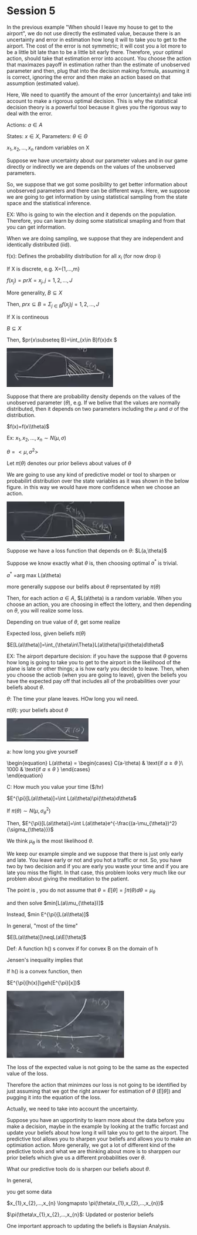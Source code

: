 # Session 5

In the previous example "When should I leave my house to get to the airport", we do not use directly the estimated value, because there is an uncertainty and error in estimation how long it will to take you to get to the airport. The cost of the error is not symmetric; it will cost you a lot more to be a little bit late than to be a little bit early there. Therefore, your optimal action, should take that estimation error into account. You choose the action that maximazes payoff in estimation rather than the estimate of unobserved parameter and then, plug that into the decision making formula, assuming it is correct, ignoring the error and then make an action based on that assumption (estimated value).

Here, We need to quantify the amount of the error (uncertainty) and take inti account to make a rigorous optimal decision. This is why the statistical decision theory is a powerful tool because it gives you the rigorous way to deal with the error.

Actions: $a \in A$

States: $x \in X$, Parameters: $\theta \in \Theta$

$x_{1},x_{2},...,x_{n}$ random variables on X

Suppose we have uncertainty about our parameter values and in our game directly or indirectly we are depends on the values of the unobserved parameters.

So, we suppose that we got some posibility to get better information about unobserved parameters and there can be different ways.  Here, we suppose we are going to get information by using statistical sampling from the state space and the statistical inference.

EX: Who is going to win the election and it depends on the population. Therefore, you can learn by doing some statistical smapling and from that you can get information.

When we are doing sampling, we suppose that they are independent and identically distributed (iid).

f(x): Defines the probability distribution for all $x_{i}$ (for now drop i)

If X is discrete, e.g. X={1,...,m}

$f(x_{j})=pr{X=x_{j}}, j=1,2,...,J$

More generality, $B\subseteq X$

Then, $pr{x\subseteq B}=\Sigma_{j\in B}f(x_{j}) j=1,2,...,J$

If X is contineous

$B\subseteq X$

Then, $pr{x\subseteq B}=\int_{x\in B}f(x)dx $

![10](Picturs/pic_10.png)

Suppose that there are probability density depends on the values of the unobserved parameter ($\theta$), e.g. If we belive that the values are normally distributed, then it depends on two parameters including the $\mu$ and $\sigma$ of the distribution. 

$f(x)=f(x\\theta)$

Ex: $x_{1},x_{2},...,x_{n}\sim N(\mu,\sigma)$

$\theta=<\mu,\sigma^{2}>$

Let $\pi(\theta)$ denotes our prior believs about values of $\theta$

We are going to use any kind of predictive model or tool to sharpen or probabilirt distribution over the state variables as it was shown in the below figure. in this way we would have more confidence when we choose an action. 

![11](Picturs/pic_11.png)


Suppose we have a loss function that depends on $\theta$: $L(a,\theta}$

Suppose we know exactly what $\theta$ is, then choosing optimal $a^{*}$ is trivial.

$a^{*}$ =arg max L(a\\theta)

more generally suppose our belifs about $\theta$ reprsentated by $\pi(\theta)$

Then, for each action $a \in A$, $L(a\\theta) is a random variable. When you choose an action, you are choosing in effect the lottery, and then depending on $\theta$, you will realize some loss.

Depending on true value of $\theta$, get some realize 

Expected loss, given beliefs $\pi(\theta)$ 

$E[L(a\\theta)]=\int_{\theta\in\Theta}L(a\\theta)\pi(\theta)d\theta$


EX: The airport departure decision: if you have the suppose that $\theta$ governs how long is going to take you to get to the airport in the likelihood of the plane is late or other things; a is how early you decide to leave. Then, when you choose the actiob (when you are going to leave), given the beliefs you have the expected pay off that includes all of the probabilities over your beliefs about $\theta$.

$\theta$: The time your plane leaves. HOw long you wil need.

$\pi(\theta)$: your beliefs about $\theta$

![12](Picturs/pic_12.png)

a: how long you give yourself 

\begin{equation}
  L(a\\theta) =
    \begin{cases}
      C(a-\theta) & \text{if $a\ge\theta$ }\\
      1000 & \text{if $a\le\theta$ }
    \end{cases}       
\end{equation}

C: How much you value your time ($/hr)

$E^{\pi}[L(a\\theta)]=\int L(a\\theta)\pi(\theta)d\theta$

If $\pi(\theta)\sim N(\mu,\sigma^{2}_{\theta})$

Then, $E^{\pi}[L(a\\theta)]=\int L(a\\theta)e^{-\frac{(a-\mu_{\theta})^2}{\sigma_{\theta}}}$

We think $\mu_{\theta}$ is the most likelihood $\theta$. 

We keep our example simple and we suppose that there is just only early and late. You leave early or not and you hot a traffic or not. So, you have two by two decision and if you are early you waste your time and if you are late you miss the flight. In that case, this problem looks very much like our problem about giving the meditation to the patient. 

The point is , you do not assume that $\theta=E[\theta]=\int\pi(\theta)d\theta=\mu_{\theta}$

and then solve $min[L(a\\mu_{\theta})]$

Instead, $min E^{\pi}[L(a\\theta)]$

In general, "most of the time"

$E[L(a\\theta)]\neqL(a\E[\theta]$

Def: A function h() s convex if for convex B on the domain of h

Jensen's inequality implies that

If h() is a convex function, then 

$E^{\pi}[h(x)]\geh(E^{\pi}[x])$

![13](Picturs/pic_13.png)

The loss of the expected value is not going to be the same as the expected value of the loss.

Therefore the action that minimzes our loss is not going to be identified by just assuming that we got the right answer for estimation of $\theta$ ($E[\theta]$) and pugging it into the equation of the loss.

Actually, we need to take into account the uncertainty. 

Suppose you have an upportinity to learn more about the data before you make a decision, maybe in the example by looking at the traffic forcast and update your beliefs about how long it will take you to get to the airport.
The predictive tool allows you to sharpen your beliefs and allows you to make an optimiation action. More generally, we got a lot of different kind of the predictive tools and what we are thinking about more is to sharppen our prior beliefs which give us a different probabilities over $\theta$.

What our predictive tools do is sharpen our beliefs about $\theta$.

In general,

you get some data

$x_{1},x_{2},...,x_{n} \longmapsto \pi(\theta\x_{1},x_{2},...,x_{n})$

$\pi(\theta\x_{1},x_{2},...,x_{n}$: Updated or posterior beliefs


One important approach to updating the beliefs is Baysian Analysis.


 










